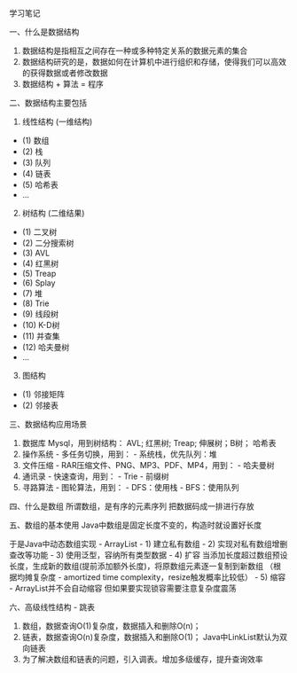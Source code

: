 学习笔记

一、什么是数据结构
  1) 数据结构是指相互之间存在一种或多种特定关系的数据元素的集合
  2) 数据结构研究的是，数据如何在计算机中进行组织和存储，使得我们可以高效的获得数据或者修改数据
  3) 数据结构 + 算法 = 程序

二、数据结构主要包括
  1) 线性结构 (一维结构)
  - (1) 数组
  - (2) 栈
  - (3) 队列
  - (4) 链表
  - (5) 哈希表
  - ...

  2) 树结构 (二维结果)
  - (1) 二叉树
  - (2) 二分搜索树
  - (3) AVL
  - (4) 红黑树
  - (5) Treap
  - (6) Splay
  - (7) 堆
  - (8) Trie
  - (9) 线段树
  - (10) K-D树
  - (11) 并查集
  - (12) 哈夫曼树
  - ...

  3) 图结构
  - (1) 邻接矩阵
  - (2) 邻接表

三、数据结构应用场景
  1) 数据库
    Mysql，用到树结构：
    AVL; 红黑树; Treap; 伸展树；B树；
    哈希表
  2) 操作系统
    - 多任务切换，用到：
    - 系统栈，优先队列：堆
  3) 文件压缩
    - RAR压缩文件、PNG、MP3、PDF、MP4，用到：
    - 哈夫曼树
  4) 通讯录
    - 快速查询，用到：
    - Trie - 前缀树
  5) 寻路算法
    - 图轮算法，用到：
    - DFS：使用栈
    - BFS：使用队列

四、什么是数组
  所谓数组，是有序的元素序列
  把数据码成一排进行存放

五、数组的基本使用
  Java中数组是固定长度不变的，构造时就设置好长度

  于是Java中动态数组实现 - ArrayList
    - 1) 建立私有数组
    - 2) 实现对私有数组增删查改等功能
    - 3) 使用泛型，容纳所有类型数据
    - 4) 扩容
    当添加长度超过数组预设长度，生成新的数组(提前添加额外长度)，将原数组元素逐一复制到新数组
    （根据均摊复杂度 - amortized time complexity，resize触发概率比较低）
    - 5) 缩容 - ArrayList并不会自动缩容
    但如果要实现锁容需要注意复杂度震荡

六、高级线性结构 - 跳表
  1) 数组，数据查询O(1)复杂度，数据插入和删除O(n)；
  2) 链表，数据查询O(n)复杂度，数据插入和删除O(1)；
    Java中LinkList默认为双向链表
  3) 为了解决数组和链表的问题，引入调表。增加多级缓存，提升查询效率
